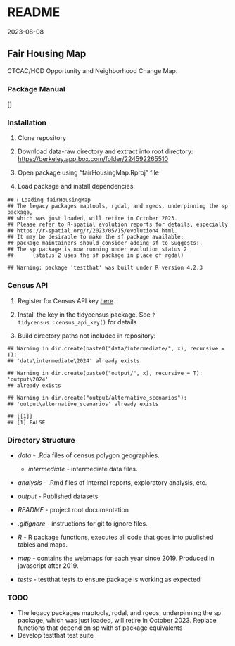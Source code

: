 README
================
2023-08-08

## Fair Housing Map

CTCAC/HCD Opportunity and Neighborhood Change Map.

### Package Manual

\[\]

### Installation

1.  Clone repository

2.  Download data-raw directory and extract into root directory:
    <https://berkeley.app.box.com/folder/224592265510>

3.  Open package using “fairHousingMap.Rproj” file

4.  Load package and install dependencies:

<!-- -->

    ## ℹ Loading fairHousingMap
    ## The legacy packages maptools, rgdal, and rgeos, underpinning the sp package,
    ## which was just loaded, will retire in October 2023.
    ## Please refer to R-spatial evolution reports for details, especially
    ## https://r-spatial.org/r/2023/05/15/evolution4.html.
    ## It may be desirable to make the sf package available;
    ## package maintainers should consider adding sf to Suggests:.
    ## The sp package is now running under evolution status 2
    ##      (status 2 uses the sf package in place of rgdal)

    ## Warning: package 'testthat' was built under R version 4.2.3

### Census API

1.  Register for Census API key
    [here](https://api.census.gov/data/key_signup.html).

2.  Install the key in the tidycensus package. See
    `?tidycensus::census_api_key()` for details

3.  Build directory paths not included in repository:

<!-- -->

    ## Warning in dir.create(paste0("data/intermediate/", x), recursive = T):
    ## 'data\intermediate\2024' already exists

    ## Warning in dir.create(paste0("output/", x), recursive = T): 'output\2024'
    ## already exists

    ## Warning in dir.create("output/alternative_scenarios"):
    ## 'output\alternative_scenarios' already exists

    ## [[1]]
    ## [1] FALSE

### Directory Structure

- *data* - .Rda files of census polygon geographies.

  - *intermediate* - intermediate data files.

- *analysis* - .Rmd files of internal reports, exploratory analysis,
  etc.

- *output* - Published datasets

- *README* - project root documentation

- *.gitignore* - instructions for git to ignore files.

- *R* - R package functions, executes all code that goes into published
  tables and maps.

- *map* - contains the webmaps for each year since 2019. Produced in
  javascript after 2019.

- *tests* - testthat tests to ensure package is working as expected

### TODO

- The legacy packages maptools, rgdal, and rgeos, underpinning the sp
  package, which was just loaded, will retire in October 2023. Replace
  functions that depend on sp with sf package equivalents
- Develop testthat test suite
